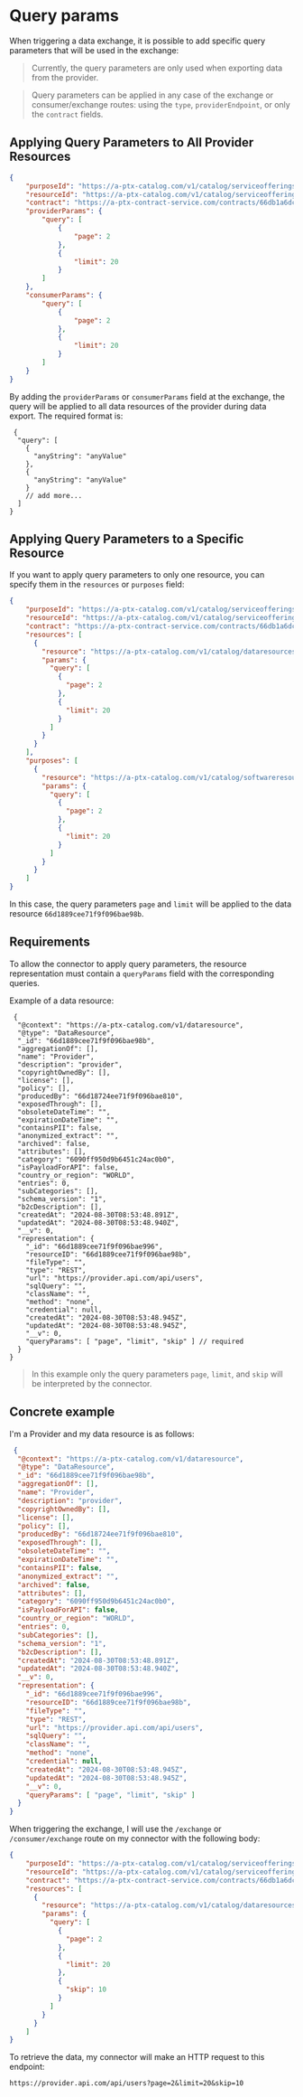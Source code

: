 # Query params

When triggering a data exchange, it is possible to add specific query parameters that will be used in the exchange:

> Currently, the query parameters are only used when exporting data from the provider.

> Query parameters can be applied in any case of the exchange or consumer/exchange routes: using the <code>type</code>, <code>providerEndpoint</code>, or only the <code>contract</code> fields.

## Applying Query Parameters to All Provider Resources

```json
{
    "purposeId": "https://a-ptx-catalog.com/v1/catalog/serviceofferings/66d18b79ee71f9f096baecb0",
    "resourceId": "https://a-ptx-catalog.com/v1/catalog/serviceofferings/66d187f4ee71f9f096bae8ca",
    "contract": "https://a-ptx-contract-service.com/contracts/66db1a6dc29e3ba863a85e0f",
    "providerParams": {
        "query": [
            {
                "page": 2
            },
            {
                "limit": 20
            }
        ]
    },
    "consumerParams": {
        "query": [
            {
                "page": 2
            },
            {
                "limit": 20
            }
        ]
    }
}
```

By adding the `providerParams` or `consumerParams` field at the exchange, the query will be applied to all data resources of the provider during data export. The required format is:

```jsonc
 {
  "query": [
    {
      "anyString": "anyValue"
    },
    {
      "anyString": "anyValue"
    }
    // add more...
  ]
}
```

## Applying Query Parameters to a Specific Resource

If you want to apply query parameters to only one resource, you can specify them in the `resources` or `purposes` field:

```json
{
    "purposeId": "https://a-ptx-catalog.com/v1/catalog/serviceofferings/66d18b79ee71f9f096baecb0",
    "resourceId": "https://a-ptx-catalog.com/v1/catalog/serviceofferings/66d187f4ee71f9f096bae8ca",
    "contract": "https://a-ptx-contract-service.com/contracts/66db1a6dc29e3ba863a85e0f",
    "resources": [
      {
        "resource": "https://a-ptx-catalog.com/v1/catalog/dataresources/66d1889cee71f9f096bae98b",
        "params": {
          "query": [
            {
              "page": 2
            },
            {
              "limit": 20
            }
          ]
        }
      }
    ],
    "purposes": [
      {
        "resource": "https://a-ptx-catalog.com/v1/catalog/softwareresources/66d1889cee71f9f096bae98b",
        "params": {
          "query": [
            {
              "page": 2
            },
            {
              "limit": 20
            }
          ]
        }
      }
    ]
}
```
In this case, the query parameters <code>page</code> and <code>limit</code> will be applied to the data resource <code>66d1889cee71f9f096bae98b</code>.

## Requirements

To allow the connector to apply query parameters, the resource representation must contain a <code>queryParams</code> field with the corresponding queries.

Example of a data resource:
```jsonc
 {
  "@context": "https://a-ptx-catalog.com/v1/dataresource",
  "@type": "DataResource",
  "_id": "66d1889cee71f9f096bae98b",
  "aggregationOf": [],
  "name": "Provider",
  "description": "provider",
  "copyrightOwnedBy": [],
  "license": [],
  "policy": [],
  "producedBy": "66d18724ee71f9f096bae810",
  "exposedThrough": [],
  "obsoleteDateTime": "",
  "expirationDateTime": "",
  "containsPII": false,
  "anonymized_extract": "",
  "archived": false,
  "attributes": [],
  "category": "6090ff950d9b6451c24ac0b0",
  "isPayloadForAPI": false,
  "country_or_region": "WORLD",
  "entries": 0,
  "subCategories": [],
  "schema_version": "1",
  "b2cDescription": [],
  "createdAt": "2024-08-30T08:53:48.891Z",
  "updatedAt": "2024-08-30T08:53:48.940Z",
  "__v": 0,
  "representation": {
    "_id": "66d1889cee71f9f096bae996",
    "resourceID": "66d1889cee71f9f096bae98b",
    "fileType": "",
    "type": "REST",
    "url": "https://provider.api.com/api/users",
    "sqlQuery": "",
    "className": "",
    "method": "none",
    "credential": null,
    "createdAt": "2024-08-30T08:53:48.945Z",
    "updatedAt": "2024-08-30T08:53:48.945Z",
    "__v": 0,
    "queryParams": [ "page", "limit", "skip" ] // required
  }
}
```

> In this example only the query parameters <code>page</code>, <code>limit</code>, and <code>skip</code> will be interpreted by the connector.

## Concrete example

I'm a Provider and my data resource is as follows:

```json
 {
  "@context": "https://a-ptx-catalog.com/v1/dataresource",
  "@type": "DataResource",
  "_id": "66d1889cee71f9f096bae98b",
  "aggregationOf": [],
  "name": "Provider",
  "description": "provider",
  "copyrightOwnedBy": [],
  "license": [],
  "policy": [],
  "producedBy": "66d18724ee71f9f096bae810",
  "exposedThrough": [],
  "obsoleteDateTime": "",
  "expirationDateTime": "",
  "containsPII": false,
  "anonymized_extract": "",
  "archived": false,
  "attributes": [],
  "category": "6090ff950d9b6451c24ac0b0",
  "isPayloadForAPI": false,
  "country_or_region": "WORLD",
  "entries": 0,
  "subCategories": [],
  "schema_version": "1",
  "b2cDescription": [],
  "createdAt": "2024-08-30T08:53:48.891Z",
  "updatedAt": "2024-08-30T08:53:48.940Z",
  "__v": 0,
  "representation": {
    "_id": "66d1889cee71f9f096bae996",
    "resourceID": "66d1889cee71f9f096bae98b",
    "fileType": "",
    "type": "REST",
    "url": "https://provider.api.com/api/users",
    "sqlQuery": "",
    "className": "",
    "method": "none",
    "credential": null,
    "createdAt": "2024-08-30T08:53:48.945Z",
    "updatedAt": "2024-08-30T08:53:48.945Z",
    "__v": 0,
    "queryParams": [ "page", "limit", "skip" ]
  }
}
```

When triggering the exchange, I will use the <code>/exchange</code> or <code>/consumer/exchange</code> route on my connector with the following body:

```json
{
    "purposeId": "https://a-ptx-catalog.com/v1/catalog/serviceofferings/66d18b79ee71f9f096baecb0",
    "resourceId": "https://a-ptx-catalog.com/v1/catalog/serviceofferings/66d187f4ee71f9f096bae8ca",
    "contract": "https://a-ptx-contract-service.com/contracts/66db1a6dc29e3ba863a85e0f",
    "resources": [
      {
        "resource": "https://a-ptx-catalog.com/v1/catalog/dataresources/66d1889cee71f9f096bae98b",
        "params": {
          "query": [
            {
              "page": 2
            },
            {
              "limit": 20
            },
            {
              "skip": 10
            }
          ]
        }
      }
    ]
}
```

To retrieve the data, my connector will make an HTTP request to this endpoint:

```http request
https://provider.api.com/api/users?page=2&limit=20&skip=10
```